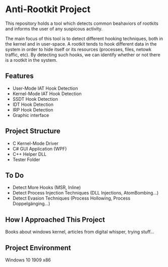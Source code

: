 # Anti-Rootkit Project

This repository holds a tool which detects common beahaviors of rootkits and informs the user of any suspicous activity. 

The main focus of this tool is to detect different hooking techniques,  both in the kernel and in user-space. A rootkit tends to hook different data in the system in order to hide itself or its resources (processes, files, netowk traffic, etc). By detecting such hooks, we can identify whether or not there is a rootkit in the system.


## Features

- User-Mode IAT Hook Detection
- Kernel-Mode IAT Hook Detection
- SSDT Hook Detection
- IDT Hook Detection
- IRP Hook Detection
- Graphic interface


## Project Structure

- C Kernel-Mode Driver
- C# GUI Application (WPF)
- C++ Helper DLL
- Tester Folder


## To Do

- Detect More Hooks (MSR, Inline)
- Detect Process Injection Techniques (DLL Injections, AtomBombing...)
- Detect Evasion Techniques (Process Hollowing, Process Doppelgänging...)


## How I Approached This Project

Books about windows kernel, articles from digital whisper, trying stuff...


## Project Environment

Windows 10 1909 x86